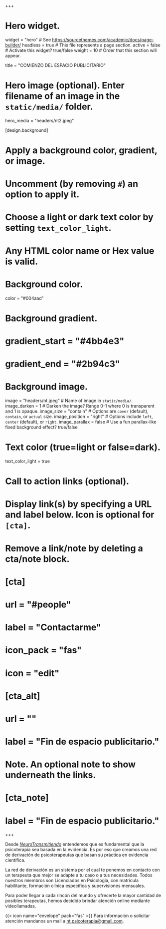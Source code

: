 +++
# Hero widget.
widget = "hero"  # See https://sourcethemes.com/academic/docs/page-builder/
headless = true  # This file represents a page section.
active = false  # Activate this widget? true/false
weight = 10  # Order that this section will appear.

title = "COMIENZO DEL ESPACIO PUBLICITARIO"

# Hero image (optional). Enter filename of an image in the `static/media/` folder.
hero_media = "headers/nt2.jpeg"

[design.background]
  # Apply a background color, gradient, or image.
  #   Uncomment (by removing `#`) an option to apply it.
  #   Choose a light or dark text color by setting `text_color_light`.
  #   Any HTML color name or Hex value is valid.

  # Background color.
   color = "#004aad"
  
  # Background gradient.
  # gradient_start = "#4bb4e3"
  # gradient_end = "#2b94c3"
  
  # Background image.
  image = "headers/nt.jpeg"  # Name of image in `static/media/`.
  image_darken = 1  # Darken the image? Range 0-1 where 0 is transparent and 1 is opaque.
  image_size = "contain"  #  Options are `cover` (default), `contain`, or `actual` size.
  image_position = "right"  # Options include `left`, `center` (default), or `right`.
  image_parallax = false  # Use a fun parallax-like fixed background effect? true/false
  
  # Text color (true=light or false=dark).
  text_color_light = true

# Call to action links (optional).
#   Display link(s) by specifying a URL and label below. Icon is optional for `[cta]`.
#   Remove a link/note by deleting a cta/note block.
# [cta]
#  url = "#people"
#  label = "Contactarme"
#  icon_pack = "fas"
#  icon = "edit"
  
# [cta_alt]
#  url = ""
#  label = "Fin de espacio publicitario."

# Note. An optional note to show underneath the links.
# [cta_note]
#  label = "Fin de espacio publicitario."
+++

Desde [*NeuroTransmitiendo*](https://www.neurotransmitiendo.org/) entendemos que es fundamental que la psicoterapia sea basada en la evidencia. Es por eso que creamos una red de derivación de psicoterapeutas que basan su práctica en evidencia científica.

La red de derivación es un sistema por el cual te ponemos en contacto con un terapeuta que mejor se adapte a tu caso o a tus necesidades. Todos nuestros miembros son Licenciados en Psicología, con matrícula habilitante, formación clínica específica y supervisiones mensuales. 

Para poder llegar a cada rincón del mundo y ofrecerte la mayor cantidad de posibles terapeutas, hemos decidido brindar atención online mediante videollamadas.

{{< icon name="envelope" pack="fas" >}} Para información o solicitar atención mandanos un mail a nt.psicoterapia@gmail.com.







